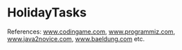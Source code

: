 # HolidayTasks
References: 
www.codingame.com, www.programmiz.com, www.java2novice.com, www.baeldung.com etc.
